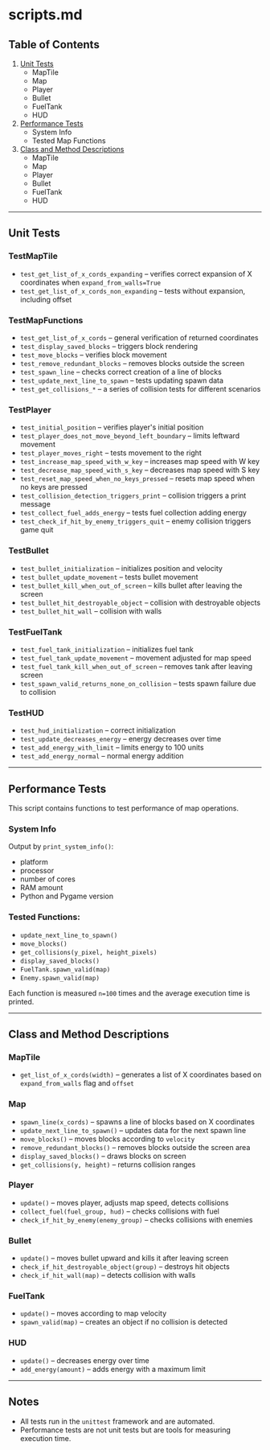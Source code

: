 # scripts.md

## Table of Contents
1. [Unit Tests](#unit-tests)
    - MapTile
    - Map
    - Player
    - Bullet
    - FuelTank
    - HUD
2. [Performance Tests](#performance-tests)
    - System Info
    - Tested Map Functions
3. [Class and Method Descriptions](#class-and-method-descriptions)
    - MapTile
    - Map
    - Player
    - Bullet
    - FuelTank
    - HUD

---

## Unit Tests

### TestMapTile
- `test_get_list_of_x_cords_expanding` – verifies correct expansion of X coordinates when `expand_from_walls=True`
- `test_get_list_of_x_cords_non_expanding` – tests without expansion, including offset

### TestMapFunctions
- `test_get_list_of_x_cords` – general verification of returned coordinates
- `test_display_saved_blocks` – triggers block rendering
- `test_move_blocks` – verifies block movement
- `test_remove_redundant_blocks` – removes blocks outside the screen
- `test_spawn_line` – checks correct creation of a line of blocks
- `test_update_next_line_to_spawn` – tests updating spawn data
- `test_get_collisions_*` – a series of collision tests for different scenarios

### TestPlayer
- `test_initial_position` – verifies player's initial position
- `test_player_does_not_move_beyond_left_boundary` – limits leftward movement
- `test_player_moves_right` – tests movement to the right
- `test_increase_map_speed_with_w_key` – increases map speed with W key
- `test_decrease_map_speed_with_s_key` – decreases map speed with S key
- `test_reset_map_speed_when_no_keys_pressed` – resets map speed when no keys are pressed
- `test_collision_detection_triggers_print` – collision triggers a print message
- `test_collect_fuel_adds_energy` – tests fuel collection adding energy
- `test_check_if_hit_by_enemy_triggers_quit` – enemy collision triggers game quit

### TestBullet
- `test_bullet_initialization` – initializes position and velocity
- `test_bullet_update_movement` – tests bullet movement
- `test_bullet_kill_when_out_of_screen` – kills bullet after leaving the screen
- `test_bullet_hit_destroyable_object` – collision with destroyable objects
- `test_bullet_hit_wall` – collision with walls

### TestFuelTank
- `test_fuel_tank_initialization` – initializes fuel tank
- `test_fuel_tank_update_movement` – movement adjusted for map speed
- `test_fuel_tank_kill_when_out_of_screen` – removes tank after leaving screen
- `test_spawn_valid_returns_none_on_collision` – tests spawn failure due to collision

### TestHUD
- `test_hud_initialization` – correct initialization
- `test_update_decreases_energy` – energy decreases over time
- `test_add_energy_with_limit` – limits energy to 100 units
- `test_add_energy_normal` – normal energy addition

---

## Performance Tests

This script contains functions to test performance of map operations.

### System Info
Output by `print_system_info()`:
- platform
- processor
- number of cores
- RAM amount
- Python and Pygame version

### Tested Functions:

- `update_next_line_to_spawn()`
- `move_blocks()`
- `get_collisions(y_pixel, height_pixels)`
- `display_saved_blocks()`
- `FuelTank.spawn_valid(map)`
- `Enemy.spawn_valid(map)`

Each function is measured `n=100` times and the average execution time is printed.

---

## Class and Method Descriptions

### MapTile
- `get_list_of_x_cords(width)` – generates a list of X coordinates based on `expand_from_walls` flag and `offset`

### Map
- `spawn_line(x_cords)` – spawns a line of blocks based on X coordinates
- `update_next_line_to_spawn()` – updates data for the next spawn line
- `move_blocks()` – moves blocks according to `velocity`
- `remove_redundant_blocks()` – removes blocks outside the screen area
- `display_saved_blocks()` – draws blocks on screen
- `get_collisions(y, height)` – returns collision ranges

### Player
- `update()` – moves player, adjusts map speed, detects collisions
- `collect_fuel(fuel_group, hud)` – checks collisions with fuel
- `check_if_hit_by_enemy(enemy_group)` – checks collisions with enemies

### Bullet
- `update()` – moves bullet upward and kills it after leaving screen
- `check_if_hit_destroyable_object(group)` – destroys hit objects
- `check_if_hit_wall(map)` – detects collision with walls

### FuelTank
- `update()` – moves according to map velocity
- `spawn_valid(map)` – creates an object if no collision is detected

### HUD
- `update()` – decreases energy over time
- `add_energy(amount)` – adds energy with a maximum limit

---

## Notes
- All tests run in the `unittest` framework and are automated.
- Performance tests are not unit tests but are tools for measuring execution time.
